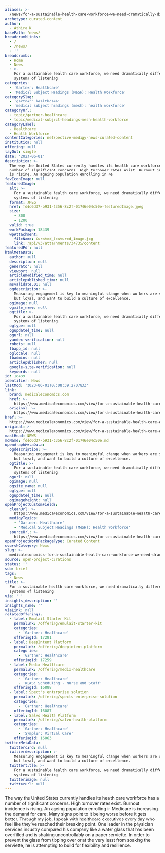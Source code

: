```yaml
---
aliases: >-
  /news/for-a-sustainable-health-care-workforce-we-need-dramatically-different-systems-of-listening
archetype: curated-content
author:
  - Athira K
basePath: /news/
breadcrumbLinks:
  - /
  - /news/
  - ''
breadcrumbs:
  - Home
  - News
  - >-
    For a sustainable health care workforce, we need dramatically different
    systems of listening
categories:
  - 'Gartner: Healthcare'
  - 'Medical Subject Headings (MeSH): Health Workforce'
categorySlug:
  - 'gartner: healthcare'
  - 'medical subject headings (mesh): health workforce'
categoryUrl:
  - topic/gartner-healthcare
  - topic/medical-subject-headings-mesh-health-workforce
categoryLabel:
  - Healthcare
  - Health Workforce
contentCategories: netspective-medigy-news-curated-content
institution: null
offering: null
layOut: single
date: '2023-06-01'
description: >-
  The way the United States currently handles its health care workforce has a
  number of significant concerns. High turnover rates exist. Burnout incidence
  is rising. An ageing population enrolling in Me
favIconImage: null
featuredImage:
  alt: >-
    For a sustainable health care workforce, we need dramatically different
    systems of listening
  format: JPEG
  href: fddc6d37-b931-5356-8c2f-01746e04c50e-featuredImage.jpeg
  size:
    - 800
    - 1200
  valid: true
  workPackage: 18439
  wpAttachment:
    fileName: Curated_Featured_Image.jpg
    link: /api/v3/attachments/34735/content
featuredPdf: null
htmlMetaData:
  author: null
  description: null
  generator: null
  viewport: null
  articlemodified_time: null
  articlepublished_time: null
  msvalidate.01: null
  ogdescription: >-
    Measuring engagement is key to meaningful change when workers are straining
    but loyal, and want to build a culture of excellence.
  ogimage: null
  ogsite_name: null
  ogtitle: >-
    For a sustainable health care workforce, we need dramatically different
    systems of listening
  ogtype: null
  ogupdated_time: null
  ogurl: null
  yandex-verification: null
  robots: null
  fbapp_id: null
  oglocale: null
  fbadmins: null
  articlepublisher: null
  google-site-verification: null
  keywords: null
id: 18439
identifier: News
lastMod: '2023-06-01T07:08:39.270783Z'
link:
  brand: medicaleconomics.com
  href: >-
    https://www.medicaleconomics.com/view/for-a-sustainable-health-care-workforce-we-need-dramatically-different-systems-of-listening
  original: >-
    https://www.medicaleconomics.com/view/for-a-sustainable-health-care-workforce-we-need-dramatically-different-systems-of-listening
href: >-
  https://www.medicaleconomics.com/view/for-a-sustainable-health-care-workforce-we-need-dramatically-different-systems-of-listening
original: >-
  https://www.medicaleconomics.com/view/for-a-sustainable-health-care-workforce-we-need-dramatically-different-systems-of-listening
mastHead: NEWS
mdName: fddc6d37-b931-5356-8c2f-01746e04c50e.md
openGraphMetaData:
  ogdescription: >-
    Measuring engagement is key to meaningful change when workers are straining
    but loyal, and want to build a culture of excellence.
  ogtitle: >-
    For a sustainable health care workforce, we need dramatically different
    systems of listening
  ogurl: null
  ogimage: null
  ogsite_name: null
  ogtype: null
  ogupdated_time: null
  ogimageheight: null
openProjectCustomFields:
  cleanUrl: >-
    https://www.medicaleconomics.com/view/for-a-sustainable-health-care-workforce-we-need-dramatically-different-systems-of-listening
  medigyTopics:
    - 'Gartner: Healthcare'
    - 'Medical Subject Headings (MeSH): Health Workforce'
  sourceUrl: >-
    https://www.medicaleconomics.com/view/for-a-sustainable-health-care-workforce-we-need-dramatically-different-systems-of-listening
openProjectWorkPackageType: Curated Content
searchCategory: News
slug: >-
  medicaleconomics-for-a-sustainable-health-care-workforce-we-need-dramatically-different-systems-of-listening
source: open-project-curations
status: ''
sub: brief
tags:
  - News
title: >-
  For a sustainable health care workforce, we need dramatically different
  systems of listening
via: ' '
insights_description: ''
insights_name: ''
viaLink: null
relatedOfferings:
  - label: Emulait Starter Kit
    permalink: /offering/emulait-starter-kit
    categories:
      - 'Gartner: Healthcare'
    offeringId: 17281
  - label: DeepIntent Platform
    permalink: /offering/deepintent-platform
    categories:
      - 'Gartner: Healthcare'
    offeringId: 17259
  - label: Medix Healthcare
    permalink: /offering/medix-healthcare
    categories:
      - 'Gartner: Healthcare'
      - 'KLAS: Scheduling - Nurse and Staff'
    offeringId: 16888
  - label: Spect's enterprise solution
    permalink: /offering/spects-enterprise-solution
    categories:
      - 'Gartner: Healthcare'
    offeringId: 16087
  - label: Salvo Health Platform
    permalink: /offering/salvo-health-platform
    categories:
      - 'Gartner: Healthcare'
      - 'Symplur: Virtual Care'
    offeringId: 16063
twitterMetaData:
  twittercard: null
  twitterdescription: >-
    Measuring engagement is key to meaningful change when workers are straining
    but loyal, and want to build a culture of excellence.
  twittertitle: >-
    For a sustainable health care workforce, we need dramatically different
    systems of listening
  twitterimage: null
  twitterurl: null
---
```

<p>The way the United States currently handles its health care workforce has a number of significant concerns. High turnover rates exist. Burnout incidence is rising. An ageing population enrolling in Medicare is increasing the demand for care. Many signs point to it being worse before it gets better. Through my job, I speak with healthcare executives every day who feel like they've reached their breaking point. One leader in the physician services industry compared his company like a water glass that has been overfilled and is shaking uncontrollably on a paper serviette. In order to prevent the glass from tipping over or at the very least from soaking the serviette, he is attempting to build for flexibility and resilience.</p>